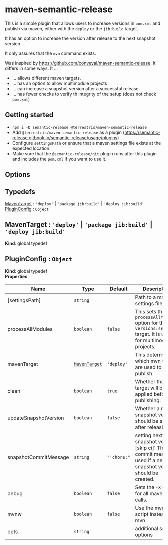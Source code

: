 # maven-semantic-release

This is a simple plugin that allows users to increase versions in `pom.xml` and publish via maven, either with the `deploy` or the `jib:build` target. 

It has an option to increase the version after release to the next snapshot version

It only assures that the `mvn` command exists.

Was inspired by https://github.com/conveyal/maven-semantic-release. It differs in some ways. It …
* … allows different maven targets.
* … has an option to allow multimodule projects
* … can increase a snapshot version after a successful release
* … has fewer checks to verify th integrity of the setup (does not check `pom.xml`)

## Getting started

* `npm i -D semantic-release @terrestris/maven-semantic-release`
* Add `@terrestris/maven-semantic-release` as a plugin (https://semantic-release.gitbook.io/semantic-release/usage/plugins)
* Configure `settingsPath` or ensure that a maven settings file exists at the expected location
* Make sure that the `@semantic-release/git` plugin runs after this plugin and includes the `pom.xml` if you want to use it.

## Options

<!-- AUTO_GENERATED_OPTIONS -->
## Typedefs

<dl>
<dt><a href="#MavenTarget">MavenTarget</a> : <code>&#x27;deploy&#x27;</code> | <code>&#x27;package jib:build&#x27;</code> | <code>&#x27;deploy jib:build&#x27;</code></dt>
<dd></dd>
<dt><a href="#PluginConfig">PluginConfig</a> : <code>Object</code></dt>
<dd></dd>
</dl>

<a name="MavenTarget"></a>

## MavenTarget : <code>&#x27;deploy&#x27;</code> \| <code>&#x27;package jib:build&#x27;</code> \| <code>&#x27;deploy jib:build&#x27;</code>
**Kind**: global typedef  
<a name="PluginConfig"></a>

## PluginConfig : <code>Object</code>
**Kind**: global typedef  
**Properties**

| Name | Type | Default | Description |
| --- | --- | --- | --- |
| [settingsPath] | <code>string</code> |  | Path to a maven settings file. |
| processAllModules | <code>boolean</code> | <code>false</code> | This sets the `processAllModules` option for the `versions:set` target. It is useful for multimodule projects. |
| mavenTarget | [<code>MavenTarget</code>](#MavenTarget) | <code>&#x27;deploy&#x27;</code> | This determines which mvn targets are used to publish. |
| clean | <code>boolean</code> | <code>true</code> | Whether the `clean` target will be applied before publishing. |
| updateSnapshotVersion | <code>boolean</code> | <code>false</code> | Whether a new snapshot version should be set after releasing. |
| snapshotCommitMessage | <code>string</code> | <code>&quot;&#x27;chore:&quot;</code> | setting next snapshot version [skip ci]' The commit message used if a new snapshot version should be created. |
| debug | <code>boolean</code> | <code>false</code> | Sets the `-X` option for all maven calls. |
| mvnw | <code>boolean</code> | <code>false</code> | Use the mvnw script instead of mvn |
| opts | <code>string</code> |  | additional set of options |
<!-- AUTO_GENERATED_OPTIONS -->
